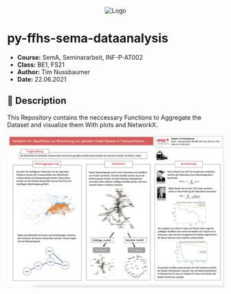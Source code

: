 <p align="center"><img width="200" alt="Logo" src="https://www.ffhs.ch/typo3conf/ext/is_design/Resources/Public/img/logo.png"></p>

# py-ffhs-sema-dataanalysis
* **Course:** SemA, Seminararbeit, INF-P-AT002
* **Class:** BE1, FS21 
* **Author:** Tim Nussbaumer
* **Date:** 22.06.2021


## :page_with_curl: Description
This Repository contains the neccessary Functions to Aggregate the Dataset and visualize them With plots and NetworkX.

![alt text](https://github.com/nussi1000/py-ffhs-sema-dataanalysis/blob/master/Poster.png?raw=true)
